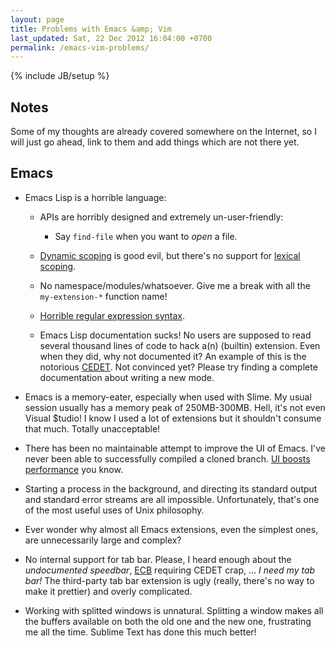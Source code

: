 ```yaml
---
layout: page
title: Problems with Emacs &amp; Vim
last_updated: Sat, 22 Dec 2012 16:04:00 +0700
permalink: /emacs-vim-problems/
---
```

{% include JB/setup %}

## Notes

Some of my thoughts are already covered somewhere on the Internet, so I will just go ahead, link to them and add things which are not there yet.

## Emacs

* Emacs Lisp is a horrible language:

  - APIs are horribly designed and extremely un-user-friendly:

    + Say `find-file` when you want to *open* a file.

  - [Dynamic scoping](http://c2.com/cgi/wiki?DynamicScoping) is good evil, but there's no support for [lexical scoping](http://c2.com/cgi/wiki?LexicalScoping).

  - No namespace/modules/whatsoever.  Give me a break with all the `my-extension-*` function name!

  - [Horrible regular expression syntax](http://obsidianrook.com/devnotes/whinery/elisp-regexps.html).

  - Emacs Lisp documentation sucks!  No users are supposed to read several thousand lines of code to hack a(n) (builtin) extension.  Even when they did, why not documented it?  An example of this is the notorious [CEDET](http://cedet.sourceforge.net/).  Not convinced yet?  Please try finding a complete documentation about writing a new mode.

* Emacs is a memory-eater, especially when used with Slime.  My usual session usually has a memory peak of 250MB-300MB.  Hell, it's not even Visual $tudio!  I know I used a lot of extensions but it shouldn't consume that much.  Totally unacceptable!

* There has been no maintainable attempt to improve the UI of Emacs.  I've never been able to successfully compiled a cloned branch.  [UI boosts performance](https://encrypted.google.com/search?q=ui+boosts+performance&ie=utf-8&oe=utf-8&aq=t) you know.

* Starting a process in the background, and directing its standard output and standard error streams are all impossible.  Unfortunately, that's one of the most useful uses of Unix philosophy.

* Ever wonder why almost all Emacs extensions, even the simplest ones, are unnecessarily large and complex?

* No internal support for tab bar.  Please, I heard enough about the *undocumented speedbar*, [ECB](http://ecb.sourceforge.net/) requiring CEDET crap, ...  *I need my tab bar!*  The third-party tab bar extension is ugly (really, there's no way to make it prettier) and overly complicated.

* Working with splitted windows is unnatural.  Splitting a window makes all the buffers available on both the old one and the new one, frustrating me all the time.  Sublime Text has done this much better!
